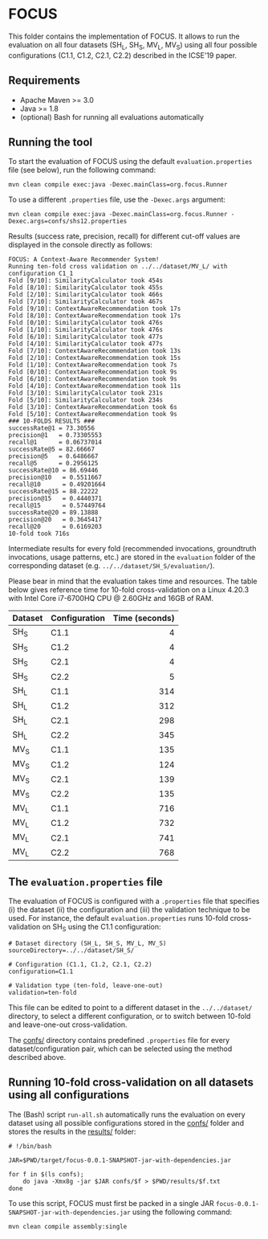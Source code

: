 # FOCUS

This folder contains the implementation of FOCUS. It allows to run the evaluation on all four datasets (SH<sub>L</sub>, SH<sub>S</sub>, MV<sub>L</sub>, MV<sub>S</sub>) using all four possible configurations (C1.1, C1.2, C2.1, C2.2) described in the ICSE'19 paper.

## Requirements

  - Apache Maven >= 3.0
  - Java >= 1.8
  - (optional) Bash for running all evaluations automatically

## Running the tool
To start the evaluation of FOCUS using the default `evaluation.properties` file (see below), run the following command:

```
mvn clean compile exec:java -Dexec.mainClass=org.focus.Runner
```

To use a different `.properties` file, use the `-Dexec.args` argument:

```
mvn clean compile exec:java -Dexec.mainClass=org.focus.Runner -Dexec.args=confs/shs12.properties
```

Results (success rate, precision, recall) for different cut-off values are displayed in the console directly as follows:

```
FOCUS: A Context-Aware Recommender System!
Running ten-fold cross validation on ../../dataset/MV_L/ with configuration C1_1
Fold [9/10]: SimilarityCalculator took 454s
Fold [8/10]: SimilarityCalculator took 455s
Fold [2/10]: SimilarityCalculator took 466s
Fold [7/10]: SimilarityCalculator took 467s
Fold [9/10]: ContextAwareRecommendation took 17s
Fold [8/10]: ContextAwareRecommendation took 17s
Fold [0/10]: SimilarityCalculator took 476s
Fold [1/10]: SimilarityCalculator took 476s
Fold [6/10]: SimilarityCalculator took 477s
Fold [4/10]: SimilarityCalculator took 477s
Fold [7/10]: ContextAwareRecommendation took 13s
Fold [2/10]: ContextAwareRecommendation took 15s
Fold [1/10]: ContextAwareRecommendation took 7s
Fold [0/10]: ContextAwareRecommendation took 9s
Fold [6/10]: ContextAwareRecommendation took 9s
Fold [4/10]: ContextAwareRecommendation took 11s
Fold [3/10]: SimilarityCalculator took 231s
Fold [5/10]: SimilarityCalculator took 234s
Fold [3/10]: ContextAwareRecommendation took 6s
Fold [5/10]: ContextAwareRecommendation took 9s
### 10-FOLDS RESULTS ###
successRate@1 = 73.30556
precision@1   = 0.73305553
recall@1      = 0.06737014
successRate@5 = 82.66667
precision@5   = 0.6486667
recall@5      = 0.2956125
successRate@10 = 86.69446
precision@10   = 0.5511667
recall@10      = 0.49201664
successRate@15 = 88.22222
precision@15   = 0.4440371
recall@15      = 0.57449764
successRate@20 = 89.13888
precision@20   = 0.3645417
recall@20      = 0.6169203
10-fold took 716s
```

 Intermediate results for every fold (recommended invocations, groundtruth invocations, usage patterns, etc.) are stored in the `evaluation` folder of the corresponding dataset (e.g. `../../dataset/SH_S/evaluation/`).

Please bear in mind that the evaluation takes time and resources. The table below gives reference time for 10-fold cross-validation on a Linux 4.20.3 with Intel Core i7-6700HQ CPU @ 2.60GHz and 16GB of RAM.

| Dataset  | Configuration | Time (seconds) |
| :--- | :--- | ---: |
SH<sub>S</sub> | C1.1 | 4 |
SH<sub>S</sub> | C1.2 | 4 |
SH<sub>S</sub> | C2.1 | 4 |
SH<sub>S</sub> | C2.2 | 5 |
SH<sub>L</sub> | C1.1 | 314 |
SH<sub>L</sub> | C1.2 | 312 |
SH<sub>L</sub> | C2.1 | 298 |
SH<sub>L</sub> | C2.2 | 345 |
MV<sub>S</sub> | C1.1 | 135 |
MV<sub>S</sub> | C1.2 | 124 |
MV<sub>S</sub> | C2.1 | 139 |
MV<sub>S</sub> | C2.2 | 135 |
MV<sub>L</sub> | C1.1 | 716 |
MV<sub>L</sub> | C1.2 | 732 |
MV<sub>L</sub> | C2.1 | 741 |
MV<sub>L</sub> | C2.2 | 768 |

## The `evaluation.properties` file
The evaluation of FOCUS is configured with a `.properties` file that specifies (i) the dataset (ii) the configuration and (iii) the validation technique to be used. For instance, the default `evaluation.properties` runs 10-fold cross-validation on SH<sub>S</sub> using the C1.1 configuration:

```
# Dataset directory (SH_L, SH_S, MV_L, MV_S)
sourceDirectory=../../dataset/SH_S/

# Configuration (C1.1, C1.2, C2.1, C2.2)
configuration=C1.1

# Validation type (ten-fold, leave-one-out)
validation=ten-fold
```

This file can be edited to point to a different dataset in the `../../dataset/` directory, to select a different configuration, or to switch between 10-fold and leave-one-out cross-validation.

The [confs/](./confs) directory contains predefined `.properties` file for every dataset/configuration pair, which can be selected using the method described above.

## Running 10-fold cross-validation on all datasets using all configurations

The (Bash) script `run-all.sh` automatically runs the evaluation on every dataset using all possible configurations stored in the [confs/](./confs) folder and stores the results in the [results/](./results) folder:

```
# !/bin/bash

JAR=$PWD/target/focus-0.0.1-SNAPSHOT-jar-with-dependencies.jar

for f in $(ls confs);
	do java -Xmx8g -jar $JAR confs/$f > $PWD/results/$f.txt
done

```

To use this script, FOCUS must first be packed in a single JAR `focus-0.0.1-SNAPSHOT-jar-with-dependencies.jar` using the following command:

```
mvn clean compile assembly:single 
```

